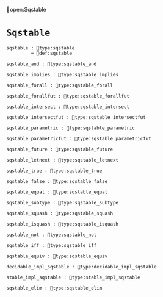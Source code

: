 open:Sqstable
# `Sqstable`

    sqstable : type:sqstable
             = def:sqstable

    sqstable_and : type:sqstable_and

    sqstable_implies : type:sqstable_implies

    sqstable_forall : type:sqstable_forall

    sqstable_forallfut : type:sqstable_forallfut

    sqstable_intersect : type:sqstable_intersect

    sqstable_intersectfut : type:sqstable_intersectfut

    sqstable_parametric : type:sqstable_parametric

    sqstable_parametricfut : type:sqstable_parametricfut

    sqstable_future : type:sqstable_future

    sqstable_letnext : type:sqstable_letnext

    sqstable_true : type:sqstable_true

    sqstable_false : type:sqstable_false

    sqstable_equal : type:sqstable_equal

    sqstable_subtype : type:sqstable_subtype

    sqstable_squash : type:sqstable_squash

    sqstable_isquash : type:sqstable_isquash

    sqstable_not : type:sqstable_not

    sqstable_iff : type:sqstable_iff

    sqstable_equiv : type:sqstable_equiv

    decidable_impl_sqstable : type:decidable_impl_sqstable

    stable_impl_sqstable : type:stable_impl_sqstable

    sqstable_elim : type:sqstable_elim
